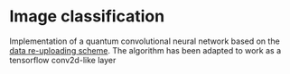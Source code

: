 # Image classification

Implementation of a quantum convolutional neural network based on the [data re-uploading scheme](https://arxiv.org/abs/1907.02085). The algorithm has been adapted to work as a tensorflow conv2d-like layer
